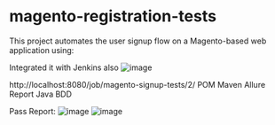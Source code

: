 # magento-registration-tests
This project automates the user signup flow on a Magento-based web application using:

Integrated it with Jenkins also 
![image](https://github.com/user-attachments/assets/03b77378-2c45-457b-b01e-663d291a04b9)



http://localhost:8080/job/magento-signup-tests/2/
POM
Maven
Allure Report 
Java
BDD

Pass Report: 
![image](https://github.com/user-attachments/assets/d6556f7e-af78-4981-9ffe-fbc20a008fd6)
![image](https://github.com/user-attachments/assets/a70bb7ad-08fa-41e8-b646-72972ea3989b)


